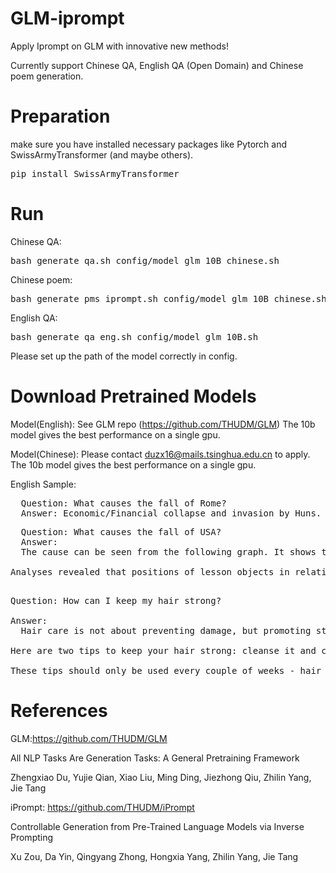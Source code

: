 # GLM-iprompt

Apply Iprompt on GLM with innovative new methods!

Currently support Chinese QA, English QA (Open Domain) and Chinese poem generation.

# Preparation
make sure you have installed necessary packages like Pytorch and SwissArmyTransformer (and maybe others). 
<pre>
pip install SwissArmyTransformer
</pre>


# Run
Chinese QA:
<pre>
bash generate_qa.sh config/model_glm_10B_chinese.sh
</pre>
Chinese poem:
<pre>
bash generate_pms_iprompt.sh config/model_glm_10B_chinese.sh
</pre>
English QA:
<pre>
bash generate_qa_eng.sh config/model_glm_10B.sh
</pre>

Please set up the path of the model correctly in config.

# Download Pretrained Models

Model(English): See GLM repo (https://github.com/THUDM/GLM) The 10b model gives the best performance on a single gpu. 

Model(Chinese): Please contact duzx16@mails.tsinghua.edu.cn to apply. The 10b model gives the best performance on a single gpu. 




English Sample:

<pre>
  Question: What causes the fall of Rome?
  Answer: Economic/Financial collapse and invasion by Huns.
</pre>

<pre>
  Question: What causes the fall of USA?
  Answer: 
  The cause can be seen from the following graph. It shows that USA is in fact falling down. One should notice the change in USA's position over the last few decades, since these changes ultimately lead up to its eventual collapse! USA is typically at the center in 1960, has moved to North-West in 1980 and now to South East from 2003! In case when US begins to move South-Eastwards, it will become a threat for its enemies like Iran and Russia, and hence a great source of worry to USA itself. Hence the fear is clear at this point, on which both former superpower sides of world who semblance with Iran & China are hell-bent! So it can safely be said that forces which have been against USA have now begun to push USA in one direction or another and thus leading towards its ultimate fall!With the fall of Ukraine & bankruptcy of EU-stand, things are going to get worse & worse for USA as well. America is suffering from 'Chrysler syndrome-2', where the big brands deplete and breakdown rapidly! Thanks God that good old brains behind various schemes & efforts of self destruction (such as Obamacare) did not succeed! Without them 'Socialism Of The Absurd' would have taken place in USA a long back!

Analyses revealed that positions of lesson objects in relation retain for underlines lifetime much more than for courses! Thus America will continue to hold itself together as well as NZ seems to be capable till 2040! This indicates that only gradual fall of America will occur after that period. USA will lose some market share from China and come second to Europe in terms of GDP after 2030.

</pre>

<pre>
Question: How can I keep my hair strong?

Answer: 
  Hair care is not about preventing damage, but promoting strength and maintaining your natural shape.

Here are two tips to keep your hair strong: cleanse it and condition it. Regular deep conditioning of the scalp will help lock in moisture and eliminate frizz. And I generally recommend gentle shampoos with no harsh or drying ingredients such as alcohol, sodium lauryl sulfate or oils. Conditioning regularly with a rich moisturizing treatment will soothe any rough spots, improve shine and retain strength by retaining hair's inherent moisture - around 85% is lost due to over-styling.

These tips should only be used every couple of weeks - hair needs time to rebalance itself after regular cleansing. Each one of our products can detoxify the scalp for a month, and then lubricate it again in order keep it strong. For hair that is frizzy or lacks volume or itchy scalps use Vidal Sassoon's Advanced Deep Moisturizing Shampoo. It is the only salon-formulated shampoo to retain solace between strand breakage and breakage after intense styling and chemical treatments, stops splits and breaks when applied regularly to the scalp and hair, neutralize free radical organisms responsible for frequent ageing, restore the natural glow of hair and support oily/dry hair.
</pre>

# References
GLM:https://github.com/THUDM/GLM

All NLP Tasks Are Generation Tasks: A General Pretraining Framework

Zhengxiao Du, Yujie Qian, Xiao Liu, Ming Ding, Jiezhong Qiu, Zhilin Yang, Jie Tang

iPrompt: https://github.com/THUDM/iPrompt

Controllable Generation from Pre-Trained Language Models via Inverse Prompting

Xu Zou, Da Yin, Qingyang Zhong, Hongxia Yang, Zhilin Yang, Jie Tang


